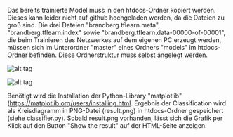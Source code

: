 Das bereits trainierte Model muss in den htdocs-Ordner kopiert werden. Dieses kann leider nicht auf github 
hochgeladen werden, da die Dateien zu groß sind. Die drei Dateien "brandberg.tflearn.meta", "brandberg.tflearn.index" sowie 
"brandberg.tflearn.data-00000-of-00001", die beim Trainieren des Netzwerkes auf dem eigenen PC erzeugt werden, müssen sich 
im Unterordner "master" eines Ordners "models" im htdocs-Ordner befinden. Diese Ordnerstruktur muss selbst angelegt werden.

![alt tag](https://github.com/stereolith/brandberg-ki-10/blob/master/Ordner-Struktur.PNG)


![alt tag](https://github.com/stereolith/brandberg-ki-10/blob/master/Ordner-Struktur-model-Dateien.PNG)

Benötigt wird die Installation der Python-Library "matplotlib" (https://matplotlib.org/users/installing.html.
Ergebnis der Classification wird als Kreisdiagramm in PNG-Datei (result.png) in htdocs-Ordner gespeichert (siehe classifier.py).
Sobald result.png vorhanden, lässt sich die Grafik per Klick auf den Button "Show the result" auf der HTML-Seite anzeigen.
